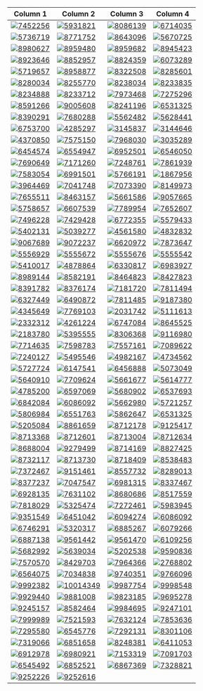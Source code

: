 | Column 1 | Column 2 | Column 3 | Column 4 |
|----------|----------|----------|----------|
|[![7452256](https://cdn.donmai.us/180x180/63/08/63081368093489e52faa973b6384a125.jpg)](https://cdn.donmai.us/original/63/08/63081368093489e52faa973b6384a125.jpg)|[![5931821](https://cdn.donmai.us/180x180/a6/7e/a67eed58a9e8796ee84eb7057704f01f.jpg)](https://cdn.donmai.us/original/a6/7e/a67eed58a9e8796ee84eb7057704f01f.jpg)|[![8086139](https://cdn.donmai.us/180x180/c6/56/c656613a8c3cf0142fd8404e2b3e9309.jpg)](https://cdn.donmai.us/original/c6/56/c656613a8c3cf0142fd8404e2b3e9309.png)|[![6714035](https://cdn.donmai.us/180x180/05/ac/05acd70d7ad25e8aeb8590eafeed0d73.jpg)](https://cdn.donmai.us/original/05/ac/05acd70d7ad25e8aeb8590eafeed0d73.png)|
|[![5736719](https://cdn.donmai.us/180x180/ae/f3/aef3b3fd04e76c3159c3f5c7a75e5883.jpg)](https://cdn.donmai.us/original/ae/f3/aef3b3fd04e76c3159c3f5c7a75e5883.jpg)|[![8771752](https://cdn.donmai.us/180x180/5f/2a/5f2a8843efc3afa109510845f51335ff.jpg)](https://cdn.donmai.us/original/5f/2a/5f2a8843efc3afa109510845f51335ff.png)|[![8643096](https://cdn.donmai.us/180x180/9c/ab/9caba22f5cba96efbdc5a4a738fe5b3c.jpg)](https://cdn.donmai.us/original/9c/ab/9caba22f5cba96efbdc5a4a738fe5b3c.jpg)|[![5670725](https://cdn.donmai.us/180x180/83/0c/830cdbb700d4ed21565e3c21d95b7e2a.jpg)](https://cdn.donmai.us/original/83/0c/830cdbb700d4ed21565e3c21d95b7e2a.jpg)|
|[![8980627](https://cdn.donmai.us/180x180/0b/72/0b726576a7edf7fd20df3cd10c804994.jpg)](https://cdn.donmai.us/original/0b/72/0b726576a7edf7fd20df3cd10c804994.jpg)|[![8959480](https://cdn.donmai.us/180x180/03/75/03756995a1104691f80927a9b1a18239.jpg)](https://cdn.donmai.us/original/03/75/03756995a1104691f80927a9b1a18239.jpg)|[![8959682](https://cdn.donmai.us/180x180/47/cd/47cd17c4ff8da88cd212b705b307a4c0.jpg)](https://cdn.donmai.us/original/47/cd/47cd17c4ff8da88cd212b705b307a4c0.webp)|[![8945423](https://cdn.donmai.us/180x180/75/ac/75ace2447359350bd1e1b9d74cf26023.jpg)](https://cdn.donmai.us/original/75/ac/75ace2447359350bd1e1b9d74cf26023.jpg)|
|[![8923646](https://cdn.donmai.us/180x180/89/54/8954af0896f56b5ee0761cb3932e934c.jpg)](https://cdn.donmai.us/original/89/54/8954af0896f56b5ee0761cb3932e934c.png)|[![8852957](https://cdn.donmai.us/180x180/cb/c0/cbc0aa04de437840bf9a64fb4925e721.jpg)](https://cdn.donmai.us/original/cb/c0/cbc0aa04de437840bf9a64fb4925e721.jpg)|[![8824359](https://cdn.donmai.us/180x180/7f/bb/7fbb92e87a168f102576ff9621319cbf.jpg)](https://cdn.donmai.us/original/7f/bb/7fbb92e87a168f102576ff9621319cbf.jpg)|[![6073289](https://cdn.donmai.us/180x180/b4/bc/b4bc5e96f8a30847ba08e6a7edc12837.jpg)](https://cdn.donmai.us/original/b4/bc/b4bc5e96f8a30847ba08e6a7edc12837.jpg)|
|[![5719657](https://cdn.donmai.us/180x180/be/84/be84edf64374fa3289cee9b28c458194.jpg)](https://cdn.donmai.us/original/be/84/be84edf64374fa3289cee9b28c458194.jpg)|[![8958877](https://cdn.donmai.us/180x180/a2/9c/a29cbb81b1f75ca67e452253d7e43d67.jpg)](https://cdn.donmai.us/original/a2/9c/a29cbb81b1f75ca67e452253d7e43d67.png)|[![8322508](https://cdn.donmai.us/180x180/3f/17/3f17d49fc9f84aeb6cd61e0585e4b307.jpg)](https://cdn.donmai.us/original/3f/17/3f17d49fc9f84aeb6cd61e0585e4b307.jpg)|[![8285601](https://cdn.donmai.us/180x180/c1/72/c17210c0516eb8c33d0a31b56025f69a.jpg)](https://cdn.donmai.us/original/c1/72/c17210c0516eb8c33d0a31b56025f69a.png)|
|[![8280034](https://cdn.donmai.us/180x180/ee/44/ee44cc6fbc58fbe5bdee2b5f0bd9183f.jpg)](https://cdn.donmai.us/original/ee/44/ee44cc6fbc58fbe5bdee2b5f0bd9183f.jpg)|[![8255770](https://cdn.donmai.us/180x180/c7/8e/c78e8f807ab6b7bde06d0eac114d650d.jpg)](https://cdn.donmai.us/original/c7/8e/c78e8f807ab6b7bde06d0eac114d650d.jpg)|[![8238034](https://cdn.donmai.us/180x180/bb/3e/bb3e5b055d56e90eadfca6ec037f2274.jpg)](https://cdn.donmai.us/original/bb/3e/bb3e5b055d56e90eadfca6ec037f2274.jpg)|[![8233835](https://cdn.donmai.us/180x180/33/69/3369892663f5d404e4c57c1af69bdcb0.jpg)](https://cdn.donmai.us/original/33/69/3369892663f5d404e4c57c1af69bdcb0.png)|
|[![8234888](https://cdn.donmai.us/180x180/04/e1/04e173b608c1b22cab3585a53fd5b40d.jpg)](https://cdn.donmai.us/original/04/e1/04e173b608c1b22cab3585a53fd5b40d.jpg)|[![8233712](https://cdn.donmai.us/180x180/e2/7a/e27ad794b73872e26a42b8f792509ffa.jpg)](https://cdn.donmai.us/original/e2/7a/e27ad794b73872e26a42b8f792509ffa.png)|[![7973468](https://cdn.donmai.us/180x180/9c/8e/9c8e94262ba677c4951d88381b5a24b6.jpg)](https://cdn.donmai.us/original/9c/8e/9c8e94262ba677c4951d88381b5a24b6.png)|[![7275296](https://cdn.donmai.us/180x180/73/85/738564f30352fe1a3fa34c54828afcaf.jpg)](https://cdn.donmai.us/original/73/85/738564f30352fe1a3fa34c54828afcaf.jpg)|
|[![8591266](https://cdn.donmai.us/180x180/cf/31/cf31a0d487b68fe91bc293a7069f4015.jpg)](https://cdn.donmai.us/original/cf/31/cf31a0d487b68fe91bc293a7069f4015.jpg)|[![9005608](https://cdn.donmai.us/180x180/d4/0b/d40baecd36620e58638c304c570d31f9.jpg)](https://cdn.donmai.us/original/d4/0b/d40baecd36620e58638c304c570d31f9.jpg)|[![8241196](https://cdn.donmai.us/180x180/3b/69/3b6957ac2c202eaa83dd1260245dce02.jpg)](https://cdn.donmai.us/original/3b/69/3b6957ac2c202eaa83dd1260245dce02.png)|[![6531325](https://cdn.donmai.us/180x180/f2/86/f286ef789fe18b5da8c8efa84d3e940b.jpg)](https://cdn.donmai.us/original/f2/86/f286ef789fe18b5da8c8efa84d3e940b.jpg)|
|[![8390291](https://cdn.donmai.us/180x180/81/f8/81f8682dd756aec93cd853dc4941aee7.jpg)](https://cdn.donmai.us/original/81/f8/81f8682dd756aec93cd853dc4941aee7.jpg)|[![7680288](https://cdn.donmai.us/180x180/02/e4/02e43e0bb33bb8b52595d4d5d7790a64.jpg)](https://cdn.donmai.us/original/02/e4/02e43e0bb33bb8b52595d4d5d7790a64.jpg)|[![5562482](https://cdn.donmai.us/180x180/b6/dc/b6dc17169b26a267facadd030be6efcc.jpg)](https://cdn.donmai.us/original/b6/dc/b6dc17169b26a267facadd030be6efcc.png)|[![5628441](https://cdn.donmai.us/180x180/e2/26/e2260b04c80360bda79cd1954295fc5f.jpg)](https://cdn.donmai.us/original/e2/26/e2260b04c80360bda79cd1954295fc5f.png)|
|[![6753700](https://cdn.donmai.us/180x180/ff/97/ff97b3db2b1899cb25ce03f97018195f.jpg)](https://cdn.donmai.us/original/ff/97/ff97b3db2b1899cb25ce03f97018195f.jpg)|[![4285297](https://cdn.donmai.us/180x180/63/a7/63a71240e95b4ebe066227b51e34043b.jpg)](https://cdn.donmai.us/original/63/a7/63a71240e95b4ebe066227b51e34043b.jpg)|[![3145837](https://cdn.donmai.us/180x180/3b/38/3b38d62853a4af2052b2c76f1aada896.jpg)](https://cdn.donmai.us/original/3b/38/3b38d62853a4af2052b2c76f1aada896.jpg)|[![3144646](https://cdn.donmai.us/180x180/e0/ed/e0edb8e5f2e4587f81047460144c0163.jpg)](https://cdn.donmai.us/original/e0/ed/e0edb8e5f2e4587f81047460144c0163.jpg)|
|[![4370850](https://cdn.donmai.us/180x180/aa/3f/aa3fdc04596e72f046104f2393ae2463.jpg)](https://cdn.donmai.us/original/aa/3f/aa3fdc04596e72f046104f2393ae2463.jpg)|[![7575150](https://cdn.donmai.us/180x180/2a/de/2ade38e8828ca4e7a0fadf8329e47cb9.jpg)](https://cdn.donmai.us/original/2a/de/2ade38e8828ca4e7a0fadf8329e47cb9.jpg)|[![7968030](https://cdn.donmai.us/180x180/c9/f1/c9f1701e96b0c252fb6b1de5c6839996.jpg)](https://cdn.donmai.us/original/c9/f1/c9f1701e96b0c252fb6b1de5c6839996.jpg)|[![3035289](https://cdn.donmai.us/180x180/f0/74/f0746f38ebe01c7f4ebd6e9ed4ffab68.jpg)](https://cdn.donmai.us/original/f0/74/f0746f38ebe01c7f4ebd6e9ed4ffab68.jpg)|
|[![6454574](https://cdn.donmai.us/180x180/b5/98/b598a5d14d47f5e167bbb7ea04958ad0.jpg)](https://cdn.donmai.us/original/b5/98/b598a5d14d47f5e167bbb7ea04958ad0.jpg)|[![6554947](https://cdn.donmai.us/180x180/30/0a/300a8c05660fcb56157894ab75767fc4.jpg)](https://cdn.donmai.us/original/30/0a/300a8c05660fcb56157894ab75767fc4.jpg)|[![6952501](https://cdn.donmai.us/180x180/21/bb/21bb594c4ed0700ff964ada3c344b2aa.jpg)](https://cdn.donmai.us/original/21/bb/21bb594c4ed0700ff964ada3c344b2aa.jpg)|[![6546050](https://cdn.donmai.us/180x180/75/8a/758a620f86b9ce4bebd8dbf370bdce8b.jpg)](https://cdn.donmai.us/original/75/8a/758a620f86b9ce4bebd8dbf370bdce8b.jpg)|
|[![7690649](https://cdn.donmai.us/180x180/d5/1a/d51af60a46041d82594b5f7a1c5df8c5.jpg)](https://cdn.donmai.us/original/d5/1a/d51af60a46041d82594b5f7a1c5df8c5.jpg)|[![7171260](https://cdn.donmai.us/180x180/05/20/05207a4579ba1ebf34169f833ab3ab34.jpg)](https://cdn.donmai.us/original/05/20/05207a4579ba1ebf34169f833ab3ab34.png)|[![7248761](https://cdn.donmai.us/180x180/04/07/04078479598689087bb4b1052968c583.jpg)](https://cdn.donmai.us/original/04/07/04078479598689087bb4b1052968c583.jpg)|[![7861939](https://cdn.donmai.us/180x180/d7/f0/d7f0b698839316180679437602703888.jpg)](https://cdn.donmai.us/original/d7/f0/d7f0b698839316180679437602703888.jpg)|
|[![7583054](https://cdn.donmai.us/180x180/a5/2b/a52b043c4dcc4c4db95f1d3e07937ffa.jpg)](https://cdn.donmai.us/original/a5/2b/a52b043c4dcc4c4db95f1d3e07937ffa.jpg)|[![6991501](https://cdn.donmai.us/180x180/f9/37/f9374b382b4e56c3625ef0908ac65584.jpg)](https://cdn.donmai.us/original/f9/37/f9374b382b4e56c3625ef0908ac65584.png)|[![5766191](https://cdn.donmai.us/180x180/51/95/5195554d16a01f36a4adf732a4c97921.jpg)](https://cdn.donmai.us/original/51/95/5195554d16a01f36a4adf732a4c97921.jpg)|[![1867956](https://cdn.donmai.us/180x180/c6/0d/c60d58b509c31e5456760a5aa2f6b6b8.jpg)](https://cdn.donmai.us/original/c6/0d/c60d58b509c31e5456760a5aa2f6b6b8.jpg)|
|[![3964469](https://cdn.donmai.us/180x180/7b/41/7b417cc5846704fcdc9bc11e8e3e1f76.jpg)](https://cdn.donmai.us/original/7b/41/7b417cc5846704fcdc9bc11e8e3e1f76.jpg)|[![7041748](https://cdn.donmai.us/180x180/d4/f3/d4f3c17df7c5dbdbe2bc45bf5e90de13.jpg)](https://cdn.donmai.us/original/d4/f3/d4f3c17df7c5dbdbe2bc45bf5e90de13.png)|[![7073390](https://cdn.donmai.us/180x180/d0/9e/d09eb1ff7a7222227229b5350bf623d3.jpg)](https://cdn.donmai.us/original/d0/9e/d09eb1ff7a7222227229b5350bf623d3.jpg)|[![8149973](https://cdn.donmai.us/180x180/71/f6/71f665e1aa390e5a27abb8439e85986c.jpg)](https://cdn.donmai.us/original/71/f6/71f665e1aa390e5a27abb8439e85986c.jpg)|
|[![7655511](https://cdn.donmai.us/180x180/13/b5/13b535bca2ae23fe7f30c7e5c136abf6.jpg)](https://cdn.donmai.us/original/13/b5/13b535bca2ae23fe7f30c7e5c136abf6.jpg)|[![8463157](https://cdn.donmai.us/180x180/6d/18/6d18aca231c3995f1f9013fac7ee07f9.jpg)](https://cdn.donmai.us/original/6d/18/6d18aca231c3995f1f9013fac7ee07f9.jpg)|[![5661586](https://cdn.donmai.us/180x180/e3/fc/e3fcb8d68ad8c69ab35bf39044555627.jpg)](https://cdn.donmai.us/original/e3/fc/e3fcb8d68ad8c69ab35bf39044555627.jpg)|[![9057665](https://cdn.donmai.us/180x180/80/a1/80a1823d9756412559b868f8fe9ca67e.jpg)](https://cdn.donmai.us/original/80/a1/80a1823d9756412559b868f8fe9ca67e.jpg)|
|[![5758657](https://cdn.donmai.us/180x180/dc/96/dc969f3a24485ca7c21cbb48134a0f20.jpg)](https://cdn.donmai.us/original/dc/96/dc969f3a24485ca7c21cbb48134a0f20.jpg)|[![6607539](https://cdn.donmai.us/180x180/ff/d3/ffd37f1dab76bc85f912ce263962bf46.jpg)](https://cdn.donmai.us/original/ff/d3/ffd37f1dab76bc85f912ce263962bf46.jpg)|[![7789954](https://cdn.donmai.us/180x180/f5/3c/f53c27de5cab6284a152841206e6503a.jpg)](https://cdn.donmai.us/original/f5/3c/f53c27de5cab6284a152841206e6503a.jpg)|[![7652607](https://cdn.donmai.us/180x180/10/ff/10ff9cd8f8efcb402da24f4974eb20c1.jpg)](https://cdn.donmai.us/original/10/ff/10ff9cd8f8efcb402da24f4974eb20c1.jpg)|
|[![7496228](https://cdn.donmai.us/180x180/17/9c/179c04cc0ce301eb7f4e69a82f9326d5.jpg)](https://cdn.donmai.us/original/17/9c/179c04cc0ce301eb7f4e69a82f9326d5.jpg)|[![7429428](https://cdn.donmai.us/180x180/99/6e/996ea925ac1707230ec536c7831586b9.jpg)](https://cdn.donmai.us/original/99/6e/996ea925ac1707230ec536c7831586b9.jpg)|[![6772355](https://cdn.donmai.us/180x180/9f/3a/9f3a87d6eaffb7153750871ae595a9dc.jpg)](https://cdn.donmai.us/original/9f/3a/9f3a87d6eaffb7153750871ae595a9dc.jpg)|[![5579433](https://cdn.donmai.us/180x180/99/ed/99ed243d04bdfcee75b3c3171a359a86.jpg)](https://cdn.donmai.us/original/99/ed/99ed243d04bdfcee75b3c3171a359a86.jpg)|
|[![5402131](https://cdn.donmai.us/180x180/fa/30/fa3040b6d80f5dd3d988a76d6d463397.jpg)](https://cdn.donmai.us/original/fa/30/fa3040b6d80f5dd3d988a76d6d463397.jpg)|[![5039277](https://cdn.donmai.us/180x180/ca/db/cadb38bca425c44f1765e4b967ffea8d.jpg)](https://cdn.donmai.us/original/ca/db/cadb38bca425c44f1765e4b967ffea8d.jpg)|[![4561580](https://cdn.donmai.us/180x180/10/cc/10cc0aaccec6ae8978882eaf6e95ca45.jpg)](https://cdn.donmai.us/original/10/cc/10cc0aaccec6ae8978882eaf6e95ca45.jpg)|[![4832832](https://cdn.donmai.us/180x180/db/9f/db9fd294c1afb374a5755a92a8d04108.jpg)](https://cdn.donmai.us/original/db/9f/db9fd294c1afb374a5755a92a8d04108.jpg)|
|[![9067689](https://cdn.donmai.us/180x180/a3/03/a303072f336c6008927c18b1de6f2d93.jpg)](https://cdn.donmai.us/original/a3/03/a303072f336c6008927c18b1de6f2d93.jpg)|[![9072237](https://cdn.donmai.us/180x180/86/f2/86f200e91320d247eeec62a4bab6047b.jpg)](https://cdn.donmai.us/original/86/f2/86f200e91320d247eeec62a4bab6047b.jpg)|[![6620972](https://cdn.donmai.us/180x180/40/98/40988bd14a809c4a2f571ce292fddef6.jpg)](https://cdn.donmai.us/original/40/98/40988bd14a809c4a2f571ce292fddef6.jpg)|[![7873647](https://cdn.donmai.us/180x180/06/a4/06a47be08882ee01dfe114943c9f24fb.jpg)](https://cdn.donmai.us/original/06/a4/06a47be08882ee01dfe114943c9f24fb.jpg)|
|[![5556929](https://cdn.donmai.us/180x180/51/d7/51d7f98bf76ec9e3affcaf0e4a992179.jpg)](https://cdn.donmai.us/original/51/d7/51d7f98bf76ec9e3affcaf0e4a992179.jpg)|[![5555672](https://cdn.donmai.us/180x180/50/a2/50a28b76543c16653d197f44ef5ecaa2.jpg)](https://cdn.donmai.us/original/50/a2/50a28b76543c16653d197f44ef5ecaa2.jpg)|[![5555676](https://cdn.donmai.us/180x180/00/51/0051774358dc91ded5e040d3a83a2f8f.jpg)](https://cdn.donmai.us/original/00/51/0051774358dc91ded5e040d3a83a2f8f.jpg)|[![5555542](https://cdn.donmai.us/180x180/63/58/63584b8cee3e110fe09721b7e6b40d05.jpg)](https://cdn.donmai.us/original/63/58/63584b8cee3e110fe09721b7e6b40d05.jpg)|
|[![5410017](https://cdn.donmai.us/180x180/0f/2d/0f2d21662cef959f804ca48b8ef5027e.jpg)](https://cdn.donmai.us/original/0f/2d/0f2d21662cef959f804ca48b8ef5027e.jpg)|[![4878864](https://cdn.donmai.us/180x180/f6/8a/f68acdd75d10a1b7cc927a2076433537.jpg)](https://cdn.donmai.us/original/f6/8a/f68acdd75d10a1b7cc927a2076433537.jpg)|[![6330817](https://cdn.donmai.us/180x180/ea/6a/ea6afa8f7b30280b4e92edc3c48e3b5c.jpg)](https://cdn.donmai.us/original/ea/6a/ea6afa8f7b30280b4e92edc3c48e3b5c.jpg)|[![6983927](https://cdn.donmai.us/180x180/a8/df/a8dfea944d5ec785658a694bd008e413.jpg)](https://cdn.donmai.us/original/a8/df/a8dfea944d5ec785658a694bd008e413.jpg)|
|[![8989144](https://cdn.donmai.us/180x180/ee/08/ee086201fd156d320d00e6dcd84db02d.jpg)](https://cdn.donmai.us/original/ee/08/ee086201fd156d320d00e6dcd84db02d.jpg)|[![8582191](https://cdn.donmai.us/180x180/7a/7a/7a7a517c995cdc9cc565180aefaa883a.jpg)](https://cdn.donmai.us/original/7a/7a/7a7a517c995cdc9cc565180aefaa883a.jpg)|[![8464823](https://cdn.donmai.us/180x180/cf/79/cf79b04046c8bba91ed6bc0e5495b7a6.jpg)](https://cdn.donmai.us/original/cf/79/cf79b04046c8bba91ed6bc0e5495b7a6.jpg)|[![8427823](https://cdn.donmai.us/180x180/3a/59/3a59af286082420f3b25949914159d81.jpg)](https://cdn.donmai.us/original/3a/59/3a59af286082420f3b25949914159d81.jpg)|
|[![8391782](https://cdn.donmai.us/180x180/1a/aa/1aaae2fbe0d977c7aba257e933faa460.jpg)](https://cdn.donmai.us/original/1a/aa/1aaae2fbe0d977c7aba257e933faa460.jpg)|[![8376174](https://cdn.donmai.us/180x180/41/13/41135057e1c72aa4bb0ea9550849f38e.jpg)](https://cdn.donmai.us/original/41/13/41135057e1c72aa4bb0ea9550849f38e.png)|[![7181720](https://cdn.donmai.us/180x180/3d/e7/3de7db43a25a85e8efbd8c90b3a075e8.jpg)](https://cdn.donmai.us/original/3d/e7/3de7db43a25a85e8efbd8c90b3a075e8.jpg)|[![7811494](https://cdn.donmai.us/180x180/9f/08/9f08c1f94453c42ee1a8c5985ea3d5d8.jpg)](https://cdn.donmai.us/original/9f/08/9f08c1f94453c42ee1a8c5985ea3d5d8.jpg)|
|[![6327449](https://cdn.donmai.us/180x180/6d/6d/6d6d97bea9b3563424b4b1e1e9201782.jpg)](https://cdn.donmai.us/original/6d/6d/6d6d97bea9b3563424b4b1e1e9201782.jpg)|[![6490872](https://cdn.donmai.us/180x180/43/53/4353d6dfae60ca3fadfed899ed5666de.jpg)](https://cdn.donmai.us/original/43/53/4353d6dfae60ca3fadfed899ed5666de.jpg)|[![7811485](https://cdn.donmai.us/180x180/96/e1/96e15fa0a8e582f53806713efb8ae084.jpg)](https://cdn.donmai.us/original/96/e1/96e15fa0a8e582f53806713efb8ae084.jpg)|[![9187380](https://cdn.donmai.us/180x180/e9/97/e99719e37cfcf15de194aae2561c411b.jpg)](https://cdn.donmai.us/original/e9/97/e99719e37cfcf15de194aae2561c411b.jpg)|
|[![4345649](https://cdn.donmai.us/180x180/e5/1f/e51fba0f8a13a1b1a4b43ed69b91a113.jpg)](https://cdn.donmai.us/original/e5/1f/e51fba0f8a13a1b1a4b43ed69b91a113.png)|[![7769103](https://cdn.donmai.us/180x180/bb/9d/bb9de1a73e0eb68fb70c7e26301ef650.jpg)](https://cdn.donmai.us/original/bb/9d/bb9de1a73e0eb68fb70c7e26301ef650.png)|[![2031742](https://cdn.donmai.us/180x180/bf/e2/bfe250e431b3bf478cc931b134ad42a1.jpg)](https://cdn.donmai.us/original/bf/e2/bfe250e431b3bf478cc931b134ad42a1.jpg)|[![5111613](https://cdn.donmai.us/180x180/d1/02/d102decf37a9e9158992e320de357f05.jpg)](https://cdn.donmai.us/original/d1/02/d102decf37a9e9158992e320de357f05.png)|
|[![2332312](https://cdn.donmai.us/180x180/54/4e/544e426c18d6eb8f9e689c148fa157bb.jpg)](https://cdn.donmai.us/original/54/4e/544e426c18d6eb8f9e689c148fa157bb.jpg)|[![4261224](https://cdn.donmai.us/180x180/a8/3c/a83c3b909fe488d127241fa316fa32d2.jpg)](https://cdn.donmai.us/original/a8/3c/a83c3b909fe488d127241fa316fa32d2.jpg)|[![6747084](https://cdn.donmai.us/180x180/a1/3e/a13e2f59249e2f51d8965acec0128523.jpg)](https://cdn.donmai.us/original/a1/3e/a13e2f59249e2f51d8965acec0128523.jpg)|[![8645525](https://cdn.donmai.us/180x180/d6/bc/d6bc65a7afc55cdac89a5485a34228e6.jpg)](https://cdn.donmai.us/original/d6/bc/d6bc65a7afc55cdac89a5485a34228e6.png)|
|[![2183780](https://cdn.donmai.us/180x180/d6/60/d660f9c929acd223dc95cf9ad6971bd0.jpg)](https://cdn.donmai.us/original/d6/60/d660f9c929acd223dc95cf9ad6971bd0.jpg)|[![5395555](https://cdn.donmai.us/180x180/59/c2/59c22222d63cdd88279962c46f7c4669.jpg)](https://cdn.donmai.us/original/59/c2/59c22222d63cdd88279962c46f7c4669.jpg)|[![8306368](https://cdn.donmai.us/180x180/14/ee/14eeaef08d7d4a634f332889053028b3.jpg)](https://cdn.donmai.us/original/14/ee/14eeaef08d7d4a634f332889053028b3.jpg)|[![9116980](https://cdn.donmai.us/180x180/65/79/65791aad4d92181089d058f69d59643e.jpg)](https://cdn.donmai.us/original/65/79/65791aad4d92181089d058f69d59643e.jpg)|
|[![7714635](https://cdn.donmai.us/180x180/d7/14/d714d9a09ec9584819f37d7ffe114e7c.jpg)](https://cdn.donmai.us/original/d7/14/d714d9a09ec9584819f37d7ffe114e7c.jpg)|[![7598783](https://cdn.donmai.us/180x180/e1/91/e19121a3d083a3770cb90c50e9613c63.jpg)](https://cdn.donmai.us/original/e1/91/e19121a3d083a3770cb90c50e9613c63.jpg)|[![7557161](https://cdn.donmai.us/180x180/1a/2e/1a2e84818b375ce1a22d225dd283b6c1.jpg)](https://cdn.donmai.us/original/1a/2e/1a2e84818b375ce1a22d225dd283b6c1.jpg)|[![7089622](https://cdn.donmai.us/180x180/74/00/74000d9c40a8cfe55aa2a32524a015d0.jpg)](https://cdn.donmai.us/original/74/00/74000d9c40a8cfe55aa2a32524a015d0.jpg)|
|[![7240127](https://cdn.donmai.us/180x180/b4/fc/b4fc74304ebfeb18e94776dc675959d9.jpg)](https://cdn.donmai.us/original/b4/fc/b4fc74304ebfeb18e94776dc675959d9.jpg)|[![5495546](https://cdn.donmai.us/180x180/99/9d/999d4de94253b96e02bebae7fd8d8b53.jpg)](https://cdn.donmai.us/original/99/9d/999d4de94253b96e02bebae7fd8d8b53.jpg)|[![4982167](https://cdn.donmai.us/180x180/df/9c/df9cca63aa50509f5ca68e2237ee270c.jpg)](https://cdn.donmai.us/original/df/9c/df9cca63aa50509f5ca68e2237ee270c.jpg)|[![4734562](https://cdn.donmai.us/180x180/ba/c7/bac70c725a0c45562b217d1bbd39863b.jpg)](https://cdn.donmai.us/original/ba/c7/bac70c725a0c45562b217d1bbd39863b.jpg)|
|[![5727724](https://cdn.donmai.us/180x180/e3/ca/e3caf278dd0df0986f92cc9b63af2cf4.jpg)](https://cdn.donmai.us/original/e3/ca/e3caf278dd0df0986f92cc9b63af2cf4.png)|[![6147541](https://cdn.donmai.us/180x180/99/34/993429bbfae1b1f75d98285bbdac7f4e.jpg)](https://cdn.donmai.us/original/99/34/993429bbfae1b1f75d98285bbdac7f4e.jpg)|[![6456888](https://cdn.donmai.us/180x180/7b/10/7b104362aff039e03e4b7d76ff82a1da.jpg)](https://cdn.donmai.us/original/7b/10/7b104362aff039e03e4b7d76ff82a1da.jpg)|[![5073049](https://cdn.donmai.us/180x180/06/3e/063e47cfc7049fe01f46fae4307a088a.jpg)](https://cdn.donmai.us/original/06/3e/063e47cfc7049fe01f46fae4307a088a.jpg)|
|[![5640910](https://cdn.donmai.us/180x180/ba/5b/ba5b4ed342c12be900dc353262daf188.jpg)](https://cdn.donmai.us/original/ba/5b/ba5b4ed342c12be900dc353262daf188.jpg)|[![7709624](https://cdn.donmai.us/180x180/50/67/5067efa766f66ff4350384eeddb077d8.jpg)](https://cdn.donmai.us/original/50/67/5067efa766f66ff4350384eeddb077d8.jpg)|[![5661677](https://cdn.donmai.us/180x180/2d/6b/2d6be2c0cf2c8a4b5db126838e6f4034.jpg)](https://cdn.donmai.us/original/2d/6b/2d6be2c0cf2c8a4b5db126838e6f4034.jpg)|[![5614777](https://cdn.donmai.us/180x180/38/ad/38ad4c5127909a2d73bd2c5792f00be4.jpg)](https://cdn.donmai.us/original/38/ad/38ad4c5127909a2d73bd2c5792f00be4.jpg)|
|[![4785200](https://cdn.donmai.us/180x180/c6/e8/c6e8bfe95e94a1682e5661ac0ca64b22.jpg)](https://cdn.donmai.us/original/c6/e8/c6e8bfe95e94a1682e5661ac0ca64b22.jpg)|[![6597069](https://cdn.donmai.us/180x180/f3/25/f325790719b7db976e79765d4be223d5.jpg)](https://cdn.donmai.us/original/f3/25/f325790719b7db976e79765d4be223d5.jpg)|[![5680902](https://cdn.donmai.us/180x180/8a/e2/8ae269510fe479e9c79a07757da65ce2.jpg)](https://cdn.donmai.us/original/8a/e2/8ae269510fe479e9c79a07757da65ce2.jpg)|[![6537693](https://cdn.donmai.us/180x180/b3/08/b30852b08fbc0bb6c6912dec04d11b24.jpg)](https://cdn.donmai.us/original/b3/08/b30852b08fbc0bb6c6912dec04d11b24.jpg)|
|[![6842084](https://cdn.donmai.us/180x180/7d/57/7d5731509da4093dc142740788254aeb.jpg)](https://cdn.donmai.us/original/7d/57/7d5731509da4093dc142740788254aeb.jpg)|[![6086092](https://cdn.donmai.us/180x180/ec/b3/ecb37862c10d78ddb51d3bed182d7a01.jpg)](https://cdn.donmai.us/original/ec/b3/ecb37862c10d78ddb51d3bed182d7a01.jpg)|[![5662980](https://cdn.donmai.us/180x180/22/e5/22e58c24fa0b2b3494a2ca34c12f1a7f.jpg)](https://cdn.donmai.us/original/22/e5/22e58c24fa0b2b3494a2ca34c12f1a7f.jpg)|[![5721257](https://cdn.donmai.us/180x180/3d/70/3d7075e525e794d4e026cd9083ff7003.jpg)](https://cdn.donmai.us/original/3d/70/3d7075e525e794d4e026cd9083ff7003.jpg)|
|[![5806984](https://cdn.donmai.us/180x180/7f/ec/7fece8117b433054014c474531ed5de6.jpg)](https://cdn.donmai.us/original/7f/ec/7fece8117b433054014c474531ed5de6.jpg)|[![6551763](https://cdn.donmai.us/180x180/06/e6/06e697fc29385a2e4ac5448e80ddde6a.jpg)](https://cdn.donmai.us/original/06/e6/06e697fc29385a2e4ac5448e80ddde6a.jpg)|[![5862647](https://cdn.donmai.us/180x180/41/c1/41c1e7dbbf6ba3ab93634e0425fcdd18.jpg)](https://cdn.donmai.us/original/41/c1/41c1e7dbbf6ba3ab93634e0425fcdd18.jpg)|[![6531325](https://cdn.donmai.us/180x180/f2/86/f286ef789fe18b5da8c8efa84d3e940b.jpg)](https://cdn.donmai.us/original/f2/86/f286ef789fe18b5da8c8efa84d3e940b.jpg)|
|[![5205084](https://cdn.donmai.us/180x180/f8/93/f893c502010ba5f18efe203b3924bfd7.jpg)](https://cdn.donmai.us/original/f8/93/f893c502010ba5f18efe203b3924bfd7.jpg)|[![8861659](https://cdn.donmai.us/180x180/d1/b3/d1b37186d5e6f32197b431271ecbdc5d.jpg)](https://cdn.donmai.us/original/d1/b3/d1b37186d5e6f32197b431271ecbdc5d.jpg)|[![8712178](https://cdn.donmai.us/180x180/52/36/5236dc5c00a13b58eed6af0f85d408a9.jpg)](https://cdn.donmai.us/original/52/36/5236dc5c00a13b58eed6af0f85d408a9.jpg)|[![9125417](https://cdn.donmai.us/180x180/65/26/652612bb665a83de2c8c06b82e4b82b8.jpg)](https://cdn.donmai.us/original/65/26/652612bb665a83de2c8c06b82e4b82b8.jpg)|
|[![8713368](https://cdn.donmai.us/180x180/39/1b/391b8d8ca259abca87458d7aa0ba071b.jpg)](https://cdn.donmai.us/original/39/1b/391b8d8ca259abca87458d7aa0ba071b.jpg)|[![8712601](https://cdn.donmai.us/180x180/66/7b/667b88c7018d06b8bac3503947ea5795.jpg)](https://cdn.donmai.us/original/66/7b/667b88c7018d06b8bac3503947ea5795.jpg)|[![8713004](https://cdn.donmai.us/180x180/6b/0c/6b0c9e953cd7b595a3b40af4ff5db71e.jpg)](https://cdn.donmai.us/original/6b/0c/6b0c9e953cd7b595a3b40af4ff5db71e.jpg)|[![8712634](https://cdn.donmai.us/180x180/73/6e/736e24992005fe4d625459f70b964c6d.jpg)](https://cdn.donmai.us/original/73/6e/736e24992005fe4d625459f70b964c6d.jpg)|
|[![8688004](https://cdn.donmai.us/180x180/b7/e8/b7e8f056e48cb1af09e685f3abc9ae72.jpg)](https://cdn.donmai.us/original/b7/e8/b7e8f056e48cb1af09e685f3abc9ae72.jpg)|[![9279499](https://cdn.donmai.us/180x180/2b/ad/2bad5d6de6154689562b216d0d7dd079.jpg)](https://cdn.donmai.us/original/2b/ad/2bad5d6de6154689562b216d0d7dd079.png)|[![8714169](https://cdn.donmai.us/180x180/57/61/5761662c1128269b9fd02c9208150a20.jpg)](https://cdn.donmai.us/original/57/61/5761662c1128269b9fd02c9208150a20.jpg)|[![8827425](https://cdn.donmai.us/180x180/98/80/9880bff3b8113168c2a075a0ddb2b9e6.jpg)](https://cdn.donmai.us/original/98/80/9880bff3b8113168c2a075a0ddb2b9e6.jpg)|
|[![8732117](https://cdn.donmai.us/180x180/95/4d/954d2c7ffd3d425c8ce3688cb1198796.jpg)](https://cdn.donmai.us/original/95/4d/954d2c7ffd3d425c8ce3688cb1198796.png)|[![8713730](https://cdn.donmai.us/180x180/9a/f4/9af48d1fc92e1b248feeb01978173d9a.jpg)](https://cdn.donmai.us/original/9a/f4/9af48d1fc92e1b248feeb01978173d9a.png)|[![8718409](https://cdn.donmai.us/180x180/00/07/0007dfbed6ffd22f36e9423b596b004b.jpg)](https://cdn.donmai.us/original/00/07/0007dfbed6ffd22f36e9423b596b004b.jpg)|[![8538483](https://cdn.donmai.us/180x180/a8/a5/a8a5ac3f090c7a67f6063af27644540c.jpg)](https://cdn.donmai.us/original/a8/a5/a8a5ac3f090c7a67f6063af27644540c.jpg)|
|[![7372467](https://cdn.donmai.us/180x180/c2/71/c27125310e6fbafaf16294c54019be20.jpg)](https://cdn.donmai.us/original/c2/71/c27125310e6fbafaf16294c54019be20.png)|[![9151461](https://cdn.donmai.us/180x180/0e/9f/0e9fe371b7c2da37a7f38d3aaafd10b9.jpg)](https://cdn.donmai.us/original/0e/9f/0e9fe371b7c2da37a7f38d3aaafd10b9.png)|[![8557732](https://cdn.donmai.us/180x180/82/1d/821d923ca8f6aee0dde6df87bbb6526e.jpg)](https://cdn.donmai.us/original/82/1d/821d923ca8f6aee0dde6df87bbb6526e.jpg)|[![8289013](https://cdn.donmai.us/180x180/6e/d1/6ed1dca9e8e0282ab51b91164fbc0deb.jpg)](https://cdn.donmai.us/original/6e/d1/6ed1dca9e8e0282ab51b91164fbc0deb.jpg)|
|[![8377237](https://cdn.donmai.us/180x180/8d/4d/8d4dce43c5fad65933f60b35f835a74f.jpg)](https://cdn.donmai.us/original/8d/4d/8d4dce43c5fad65933f60b35f835a74f.png)|[![7047547](https://cdn.donmai.us/180x180/b8/60/b860d4f50911a3cbee3c4c0947812317.jpg)](https://cdn.donmai.us/original/b8/60/b860d4f50911a3cbee3c4c0947812317.jpg)|[![6981315](https://cdn.donmai.us/180x180/51/d9/51d9e2a61426e0dd3d05e90f74dcaa17.jpg)](https://cdn.donmai.us/original/51/d9/51d9e2a61426e0dd3d05e90f74dcaa17.jpg)|[![8337467](https://cdn.donmai.us/180x180/9b/d0/9bd0520aef5554344ded5a6f9e90170c.jpg)](https://cdn.donmai.us/original/9b/d0/9bd0520aef5554344ded5a6f9e90170c.jpg)|
|[![6928135](https://cdn.donmai.us/180x180/f4/45/f445b9fde64d904a237fefc106920d32.jpg)](https://cdn.donmai.us/original/f4/45/f445b9fde64d904a237fefc106920d32.jpg)|[![7631102](https://cdn.donmai.us/180x180/59/d6/59d69f1cf86c8008b4b45dd6b03aba95.jpg)](https://cdn.donmai.us/original/59/d6/59d69f1cf86c8008b4b45dd6b03aba95.jpg)|[![8680686](https://cdn.donmai.us/180x180/4e/87/4e87eb1cef0f49dc7132df14fdbfbc99.jpg)](https://cdn.donmai.us/original/4e/87/4e87eb1cef0f49dc7132df14fdbfbc99.jpg)|[![8517559](https://cdn.donmai.us/180x180/95/18/951882a0d16ae821ec0d0d5f6ff42f4f.jpg)](https://cdn.donmai.us/original/95/18/951882a0d16ae821ec0d0d5f6ff42f4f.jpg)|
|[![7818029](https://cdn.donmai.us/180x180/74/15/74155ac149e23e068c71866c7054bac7.jpg)](https://cdn.donmai.us/original/74/15/74155ac149e23e068c71866c7054bac7.jpg)|[![5325474](https://cdn.donmai.us/180x180/0c/94/0c942b5f6763ce597382ae10e34abe5b.jpg)](https://cdn.donmai.us/original/0c/94/0c942b5f6763ce597382ae10e34abe5b.jpg)|[![7272461](https://cdn.donmai.us/180x180/71/b9/71b9fbbc9419368809b02c9039f57107.jpg)](https://cdn.donmai.us/original/71/b9/71b9fbbc9419368809b02c9039f57107.jpg)|[![5983945](https://cdn.donmai.us/180x180/4c/ba/4cbad5c85734802b3e882a96314c0dac.jpg)](https://cdn.donmai.us/original/4c/ba/4cbad5c85734802b3e882a96314c0dac.jpg)|
|[![9351549](https://cdn.donmai.us/180x180/a2/a9/a2a903f8f0729a09e39a40ce925598e4.jpg)](https://cdn.donmai.us/original/a2/a9/a2a903f8f0729a09e39a40ce925598e4.png)|[![6451042](https://cdn.donmai.us/180x180/4b/cf/4bcf86a5cb3f531f32eca633dd77bd48.jpg)](https://cdn.donmai.us/original/4b/cf/4bcf86a5cb3f531f32eca633dd77bd48.jpg)|[![6094274](https://cdn.donmai.us/180x180/1c/0c/1c0cb33c2aae99ba1532339a919fbe5c.jpg)](https://cdn.donmai.us/original/1c/0c/1c0cb33c2aae99ba1532339a919fbe5c.jpg)|[![6086092](https://cdn.donmai.us/180x180/ec/b3/ecb37862c10d78ddb51d3bed182d7a01.jpg)](https://cdn.donmai.us/original/ec/b3/ecb37862c10d78ddb51d3bed182d7a01.jpg)|
|[![6746291](https://cdn.donmai.us/180x180/b4/a6/b4a6e30526209c85743de043c0091b44.jpg)](https://cdn.donmai.us/original/b4/a6/b4a6e30526209c85743de043c0091b44.png)|[![5320317](https://cdn.donmai.us/180x180/e6/e2/e6e252ef9c97e134f68a24ad6ffdac99.jpg)](https://cdn.donmai.us/original/e6/e2/e6e252ef9c97e134f68a24ad6ffdac99.jpg)|[![6885267](https://cdn.donmai.us/180x180/31/b0/31b0de81da1f6492fb7e6d495437f96f.jpg)](https://cdn.donmai.us/original/31/b0/31b0de81da1f6492fb7e6d495437f96f.jpg)|[![6079266](https://cdn.donmai.us/180x180/7c/29/7c2946d9507e1c65a4b51339257f9be9.jpg)](https://cdn.donmai.us/original/7c/29/7c2946d9507e1c65a4b51339257f9be9.jpg)|
|[![6887138](https://cdn.donmai.us/180x180/44/44/44444a40a25c4313612d6fe75b584b1c.jpg)](https://cdn.donmai.us/original/44/44/44444a40a25c4313612d6fe75b584b1c.jpg)|[![9561442](https://cdn.donmai.us/180x180/42/64/426488004c63005100d07cec1c3eb074.jpg)](https://cdn.donmai.us/original/42/64/426488004c63005100d07cec1c3eb074.jpg)|[![9561470](https://cdn.donmai.us/180x180/81/92/8192d63bd72552632a20c6558f184994.jpg)](https://cdn.donmai.us/original/81/92/8192d63bd72552632a20c6558f184994.png)|[![6109256](https://cdn.donmai.us/180x180/85/f0/85f004390161b12b6f062daac05d7f66.jpg)](https://cdn.donmai.us/original/85/f0/85f004390161b12b6f062daac05d7f66.jpg)|
|[![5682992](https://cdn.donmai.us/180x180/1b/15/1b15e4969ccbbc513a11bf5bb9b8bc1d.jpg)](https://cdn.donmai.us/original/1b/15/1b15e4969ccbbc513a11bf5bb9b8bc1d.jpg)|[![5639034](https://cdn.donmai.us/180x180/ad/03/ad0342695a13eee00e30f4abf39a843c.jpg)](https://cdn.donmai.us/original/ad/03/ad0342695a13eee00e30f4abf39a843c.jpg)|[![5202538](https://cdn.donmai.us/180x180/36/ea/36eaa784ec2710bfc6b74808cfd3da90.jpg)](https://cdn.donmai.us/original/36/ea/36eaa784ec2710bfc6b74808cfd3da90.jpg)|[![9590836](https://cdn.donmai.us/180x180/24/59/2459e4c38fa4737cb316d76b40e826ed.jpg)](https://cdn.donmai.us/original/24/59/2459e4c38fa4737cb316d76b40e826ed.jpg)|
|[![7570570](https://cdn.donmai.us/180x180/18/e6/18e6eaaade93e5127f2395852a602296.jpg)](https://cdn.donmai.us/original/18/e6/18e6eaaade93e5127f2395852a602296.jpg)|[![8429703](https://cdn.donmai.us/180x180/4b/87/4b87ac56ccf6f4a4158110446b315ff7.jpg)](https://cdn.donmai.us/original/4b/87/4b87ac56ccf6f4a4158110446b315ff7.jpg)|[![7964366](https://cdn.donmai.us/180x180/bd/11/bd110b6d8e46bb7ab31fc0912354bf99.jpg)](https://cdn.donmai.us/original/bd/11/bd110b6d8e46bb7ab31fc0912354bf99.jpg)|[![2768802](https://cdn.donmai.us/180x180/fa/c7/fac739fd2477a8a7a9d8cedfe0d70806.jpg)](https://cdn.donmai.us/original/fa/c7/fac739fd2477a8a7a9d8cedfe0d70806.jpg)|
|[![6564075](https://cdn.donmai.us/180x180/18/38/183850f067e8ecaa39ffff280b51385c.jpg)](https://cdn.donmai.us/original/18/38/183850f067e8ecaa39ffff280b51385c.png)|[![7034838](https://cdn.donmai.us/180x180/f1/46/f146067d12674e41a7bea9cf14981e63.jpg)](https://cdn.donmai.us/original/f1/46/f146067d12674e41a7bea9cf14981e63.jpg)|[![9740351](https://cdn.donmai.us/180x180/83/ac/83ac2bf7b743dce05293e8ad96031634.jpg)](https://cdn.donmai.us/original/83/ac/83ac2bf7b743dce05293e8ad96031634.jpg)|[![9766096](https://cdn.donmai.us/180x180/05/17/0517e8a64913e663656d1a6d85ae1a31.jpg)](https://cdn.donmai.us/original/05/17/0517e8a64913e663656d1a6d85ae1a31.jpg)|
|[![9992382](https://cdn.donmai.us/180x180/ef/25/ef2551f2f66bffc127c830b86d7a43ec.jpg)](https://cdn.donmai.us/original/ef/25/ef2551f2f66bffc127c830b86d7a43ec.jpg)|[![10014349](https://cdn.donmai.us/180x180/95/f9/95f9e62c37ef69e8b5ef511199eb224b.jpg)](https://cdn.donmai.us/original/95/f9/95f9e62c37ef69e8b5ef511199eb224b.jpg)|[![9987754](https://cdn.donmai.us/180x180/4e/62/4e62c63e4ee802f41ebb9e4074716758.jpg)](https://cdn.donmai.us/original/4e/62/4e62c63e4ee802f41ebb9e4074716758.jpg)|[![9998548](https://cdn.donmai.us/180x180/4f/21/4f2195b3fbbcbf54433e694dadc93c7c.jpg)](https://cdn.donmai.us/original/4f/21/4f2195b3fbbcbf54433e694dadc93c7c.jpg)|
|[![9929440](https://cdn.donmai.us/180x180/7e/7e/7e7e49016d445c58964790fd4527199c.jpg)](https://cdn.donmai.us/original/7e/7e/7e7e49016d445c58964790fd4527199c.jpg)|[![9881008](https://cdn.donmai.us/180x180/52/98/5298b6b2c5b74af9895c122fc5bcdc5b.jpg)](https://cdn.donmai.us/original/52/98/5298b6b2c5b74af9895c122fc5bcdc5b.jpg)|[![9823185](https://cdn.donmai.us/180x180/3b/8c/3b8c14fbb86a589370097f75a8c05163.jpg)](https://cdn.donmai.us/original/3b/8c/3b8c14fbb86a589370097f75a8c05163.png)|[![9695278](https://cdn.donmai.us/180x180/92/a8/92a8628083292fd060c604e52d0d5e56.jpg)](https://cdn.donmai.us/original/92/a8/92a8628083292fd060c604e52d0d5e56.jpg)|
|[![9245157](https://cdn.donmai.us/180x180/f5/17/f517f14dbbb76b7cc41bf4a06cce4235.jpg)](https://cdn.donmai.us/original/f5/17/f517f14dbbb76b7cc41bf4a06cce4235.jpg)|[![8582464](https://cdn.donmai.us/180x180/01/33/01335df44103b49028da8273ef33c60c.jpg)](https://cdn.donmai.us/original/01/33/01335df44103b49028da8273ef33c60c.png)|[![9984695](https://cdn.donmai.us/180x180/e6/62/e6624d0d5d964e14061dda2c6d866332.jpg)](https://cdn.donmai.us/original/e6/62/e6624d0d5d964e14061dda2c6d866332.jpg)|[![9247101](https://cdn.donmai.us/180x180/8f/8a/8f8a5bbe46f38456d3620648a27c7070.jpg)](https://cdn.donmai.us/original/8f/8a/8f8a5bbe46f38456d3620648a27c7070.jpg)|
|[![7999989](https://cdn.donmai.us/180x180/21/03/2103f64ab306435def8381e9e38e6276.jpg)](https://cdn.donmai.us/original/21/03/2103f64ab306435def8381e9e38e6276.jpg)|[![7521593](https://cdn.donmai.us/180x180/f4/dd/f4dd5b2fb59c99219e48c358e1e78dc5.jpg)](https://cdn.donmai.us/original/f4/dd/f4dd5b2fb59c99219e48c358e1e78dc5.jpg)|[![7632124](https://cdn.donmai.us/180x180/b9/e1/b9e11432a3d0f13cdf419ecd451a503d.jpg)](https://cdn.donmai.us/original/b9/e1/b9e11432a3d0f13cdf419ecd451a503d.jpg)|[![7853636](https://cdn.donmai.us/180x180/c7/7e/c77ee4c9f1200fd345dee809ed19c27b.jpg)](https://cdn.donmai.us/original/c7/7e/c77ee4c9f1200fd345dee809ed19c27b.jpg)|
|[![7295580](https://cdn.donmai.us/180x180/35/c1/35c195f3bf5b12b345dbbedc3f7f484d.jpg)](https://cdn.donmai.us/original/35/c1/35c195f3bf5b12b345dbbedc3f7f484d.jpg)|[![6545776](https://cdn.donmai.us/180x180/60/88/608815839e7928e128be8c56e54ba3b8.jpg)](https://cdn.donmai.us/original/60/88/608815839e7928e128be8c56e54ba3b8.jpg)|[![7292131](https://cdn.donmai.us/180x180/bb/14/bb146d4d4f581ba04759fadbff753205.jpg)](https://cdn.donmai.us/original/bb/14/bb146d4d4f581ba04759fadbff753205.jpg)|[![8301106](https://cdn.donmai.us/180x180/fd/47/fd47670e43a2d3df17413bed7b9e6d27.jpg)](https://cdn.donmai.us/original/fd/47/fd47670e43a2d3df17413bed7b9e6d27.jpg)|
|[![7319066](https://cdn.donmai.us/180x180/29/90/299072334f8f4b52b5ba97fcc842cf8f.jpg)](https://cdn.donmai.us/original/29/90/299072334f8f4b52b5ba97fcc842cf8f.jpg)|[![6851658](https://cdn.donmai.us/180x180/2e/2f/2e2fec8c9521d7943bb25ac02811f76b.jpg)](https://cdn.donmai.us/original/2e/2f/2e2fec8c9521d7943bb25ac02811f76b.jpg)|[![8248381](https://cdn.donmai.us/180x180/30/9f/309f90fb9ee99d671066933e944e9d9e.jpg)](https://cdn.donmai.us/original/30/9f/309f90fb9ee99d671066933e944e9d9e.jpg)|[![6411053](https://cdn.donmai.us/180x180/e9/c3/e9c3dbb346bb4ea181c2ae8680551585.jpg)](https://cdn.donmai.us/original/e9/c3/e9c3dbb346bb4ea181c2ae8680551585.jpg)|
|[![6912978](https://cdn.donmai.us/180x180/76/d0/76d0017bce5d89489a80723190e5d15e.jpg)](https://cdn.donmai.us/original/76/d0/76d0017bce5d89489a80723190e5d15e.png)|[![6980921](https://cdn.donmai.us/180x180/c3/82/c382880824b25048f8059a9171987e42.jpg)](https://cdn.donmai.us/original/c3/82/c382880824b25048f8059a9171987e42.jpg)|[![7153319](https://cdn.donmai.us/180x180/96/f4/96f4257e8cdbc7dff2e0389c8adfeaab.jpg)](https://cdn.donmai.us/original/96/f4/96f4257e8cdbc7dff2e0389c8adfeaab.jpg)|[![7091703](https://cdn.donmai.us/180x180/7d/9c/7d9c8b02dd856068dd6d8b0c5f0becef.jpg)](https://cdn.donmai.us/original/7d/9c/7d9c8b02dd856068dd6d8b0c5f0becef.png)|
|[![6545492](https://cdn.donmai.us/180x180/c6/67/c6678d926d28db0745cc57935992a4b1.jpg)](https://cdn.donmai.us/original/c6/67/c6678d926d28db0745cc57935992a4b1.jpg)|[![6852521](https://cdn.donmai.us/180x180/2e/fe/2efe3ba2687aad233cbb30aa1d804c75.jpg)](https://cdn.donmai.us/original/2e/fe/2efe3ba2687aad233cbb30aa1d804c75.jpg)|[![6867369](https://cdn.donmai.us/180x180/fa/eb/faebd65600bb9a3877bbc6132d22a680.jpg)](https://cdn.donmai.us/original/fa/eb/faebd65600bb9a3877bbc6132d22a680.jpg)|[![7328821](https://cdn.donmai.us/180x180/43/03/43037922235399abbde4baff80295a06.jpg)](https://cdn.donmai.us/original/43/03/43037922235399abbde4baff80295a06.jpg)|
|[![9252226](https://cdn.donmai.us/180x180/19/ac/19ac6fb6f645a2071a12ef8951bd58d3.jpg)](https://cdn.donmai.us/original/19/ac/19ac6fb6f645a2071a12ef8951bd58d3.jpg)|[![9252616](https://cdn.donmai.us/180x180/f2/7c/f27ca635cd6e0dfa0f8bc70198b3c84c.jpg)](https://cdn.donmai.us/original/f2/7c/f27ca635cd6e0dfa0f8bc70198b3c84c.jpg)|
